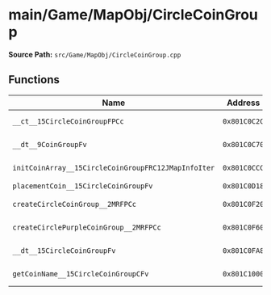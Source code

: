 # main/Game/MapObj/CircleCoinGroup

**Source Path:** `src/Game/MapObj/CircleCoinGroup.cpp`

## Functions

| Name | Address | Match % |
|------|---------|---------|
| `__ct__15CircleCoinGroupFPCc` | `0x801C0C2C` | :white_check_mark: (100.0%) |
| `__dt__9CoinGroupFv` | `0x801C0C70` | :x: (95.7%) |
| `initCoinArray__15CircleCoinGroupFRC12JMapInfoIter` | `0x801C0CCC` | :white_check_mark: (100.0%) |
| `placementCoin__15CircleCoinGroupFv` | `0x801C0D18` | :x: (0.0%) |
| `createCircleCoinGroup__2MRFPCc` | `0x801C0F20` | :white_check_mark: (100.0%) |
| `createCirclePurpleCoinGroup__2MRFPCc` | `0x801C0F60` | :white_check_mark: (100.0%) |
| `__dt__15CircleCoinGroupFv` | `0x801C0FA8` | :x: (95.7%) |
| `getCoinName__15CircleCoinGroupCFv` | `0x801C1000` | :white_check_mark: (100.0%) |